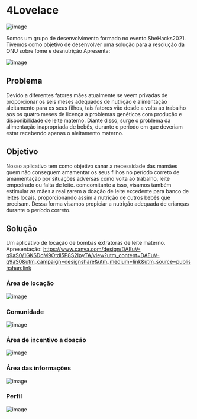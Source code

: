 # 4Lovelace
![image](https://user-images.githubusercontent.com/74369384/139596641-b5b9d0dd-348f-48c8-adc2-e647a545ecbf.png)

Somos um grupo de desenvolvimento formado no evento SheHacks2021. Tivemos como objetivo de desenvolver uma solução para a resolução da ONU sobre fome e desnutrição
Apresenta:

![image](https://user-images.githubusercontent.com/74369384/139596674-f5d71611-e9c8-4fa6-91cc-974b9027b93c.png)


## Problema

Devido a diferentes fatores mães atualmente se veem privadas de proporcionar os seis meses adequados de nutrição e alimentação aleitamento para os seus filhos, tais fatores vão desde a volta ao trabalho aos os quatro meses de licença a problemas genéticos com produção e disponibilidade de leite materno. Diante disso, surge o problema da alimentação inapropriada de bebês, durante o período em que deveriam estar recebendo apenas o aleitamento materno. 

## Objetivo

Nosso aplicativo tem como objetivo sanar a necessidade das mamães quem não conseguem amamentar os seus filhos no período correto de amamentação por situações adversas como volta ao trabalho, leite empedrado ou falta de leite. comcomitante a isso, visamos também estimular as mães a realizarem a doação de leite excedente para banco de leites locais, proporcionando assim a nutrição de outros bebês que precisam. 
Dessa forma visamos propiciar a nutrição adequada de crianças durante o período correto. 

## Solução

Um aplicativo de locação de bombas extratoras de leite materno.
Apresentação: https://www.canva.com/design/DAEuV-q9aS0/1GKSDcM9Otdl5P8S2IpyTA/view?utm_content=DAEuV-q9aS0&utm_campaign=designshare&utm_medium=link&utm_source=publishsharelink

### Área de locação

![image](https://user-images.githubusercontent.com/74369384/139595941-4fc8e49c-3ad6-4760-b8a6-91504e57dbf4.png)

### Comunidade 

![image](https://user-images.githubusercontent.com/74369384/139596361-3cb9050b-e7c7-4c99-8570-edcc65d67d8d.png)

### Área de incentivo a doação

![image](https://user-images.githubusercontent.com/74369384/139596401-057a9b47-d53a-4434-ae43-f78d70b1a40b.png)

### Área das informações

![image](https://user-images.githubusercontent.com/74369384/139596467-21574550-2115-4a44-bf14-7e91f3b00a0e.png)

### Perfil

![image](https://user-images.githubusercontent.com/74369384/139596576-afcabe03-e1b8-465e-9fe9-a2d261578155.png)










